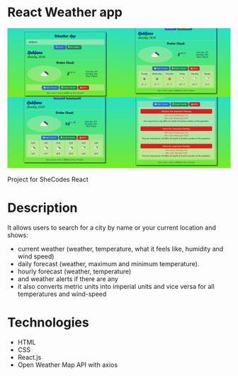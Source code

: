 # React Weather app
![alt text](https://github.com/Sara-pixie/React-Weather-app/blob/main/thumbnail.png?raw=true)

Project for SheCodes React
# Description
It allows users to search for a city by name or your current location 
and shows:
- current weather (weather, temperature, what it feels like, humidity and wind speed) 
- daily forecast (weather, maximum and minimum temperature).
- hourly forecast (weather, temperature)
- and weather alerts if there are any
- it also converts metric units into imperial units and vice versa for all temperatures and wind-speed
# Technologies
- HTML
- CSS
- React.js
- Open Weather Map API with axios
